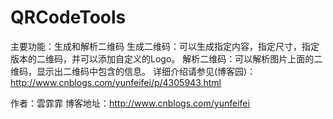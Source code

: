 # QRCodeTools
主要功能：生成和解析二维码
生成二维码：可以生成指定内容，指定尺寸，指定版本的二维码，并可以添加自定义的Logo。
解析二维码：可以解析图片上面的二维码，显示出二维码中包含的信息。
详细介绍请参见(博客园)：http://www.cnblogs.com/yunfeifei/p/4305943.html

作者：雲霏霏
博客地址：http://www.cnblogs.com/yunfeifei

